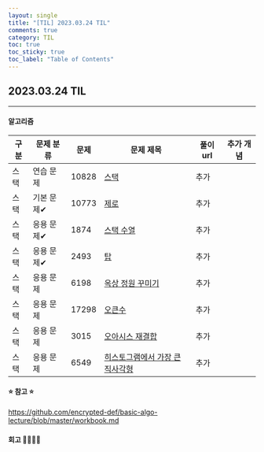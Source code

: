 ```yaml
---
layout: single
title: "[TIL] 2023.03.24 TIL"
comments: true
category: TIL
toc: true
toc_sticky: true
toc_label: "Table of Contents"
---
```


## 2023.03.24 TIL

---
####  알고리즘

| 구분  | 문제 분류  | 문제   | 문제 제목                                | 풀이 url                              | 추가 개념                       |
|-----|----------|------|--------------------------------------|--------------------------------------|-----------------------------|
| 스택  | 연습 문제 | 10828 | [스택](https://www.acmicpc.net/problem/10828) | 추가  |
| 스택    | 기본 문제✔ | 10773 | [제로](https://www.acmicpc.net/problem/10773) | 추가 |
| 스택    | 응용 문제✔ | 1874 | [스택 수열](https://www.acmicpc.net/problem/1874) | 추가  |
| 스택    | 응용 문제✔ | 2493 | [탑](https://www.acmicpc.net/problem/2493) | 추가  |
|  스택   | 응용 문제 | 6198 | [옥상 정원 꾸미기](https://www.acmicpc.net/problem/6198) | 추가  |
| 스택    | 응용 문제 | 17298 | [오큰수](https://www.acmicpc.net/problem/17298) | 추가 |
| 스택    | 응용 문제 | 3015 | [오아시스 재결합](https://www.acmicpc.net/problem/3015) | 추가  |
| 스택    | 응용 문제 | 6549 | [히스토그램에서 가장 큰 직사각형](https://www.acmicpc.net/problem/6549) | 추가  |

#### ⭐️ 참고 ⭐️
<https://github.com/encrypted-def/basic-algo-lecture/blob/master/workbook.md>



#### 회고 👩🏻‍💻📝